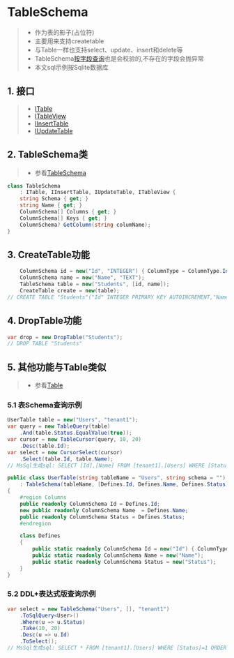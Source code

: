 # TableSchema
>* 作为表的影子(占位符)
>* 主要用来支持createtable
>* 与Table一样也支持select、update、insert和delete等
>* TableSchema[按字段查询](../shadow/sqlquery/fieldquery.md)也是会校验的,不存在的字段会抛异常
>* 本文sql示例按Sqlite数据库

## 1. 接口
>* [ITable](xref:ShadowSql.Identifiers.ITable)
>* [ITableView](xref:ShadowSql.Identifiers.ITableView)
>* [IInsertTable](xref:ShadowSql.Identifiers.IInsertTable)
>* [IUpdateTable](xref:ShadowSql.Identifiers.IUpdateTable)

## 2. TableSchema类
>* 参看[TableSchema](xref:Shadow.DDL.Schemas.TableSchema)
```csharp
class TableSchema
    : ITable, IInsertTable, IUpdateTable, ITableView {
    string Schema { get; }
    string Name { get; }
    ColumnSchema[] Columns { get; }
    ColumnSchema[] Keys { get; }
    ColumnSchema? GetColumn(string columName);
}
```

## 3. CreateTable功能
~~~csharp
    ColumnSchema id = new("Id", "INTEGER") { ColumnType = ColumnType.Identity | ColumnType.Key };
    ColumnSchema name = new("Name", "TEXT");
    TableSchema table = new("Students", [id, name]);
    CreateTable create = new(table);
// CREATE TABLE "Students"("Id" INTEGER PRIMARY KEY AUTOINCREMENT,"Name" TEXT)
~~~

## 4. DropTable功能
~~~csharp
var drop = new DropTable("Students");
// DROP TABLE "Students"
~~~

## 5. 其他功能与Table类似
>* 参看[Table](../shadowcore/tables/table.md)

### 5.1 表Schema查询示例
~~~csharp
UserTable table = new("Users", "tenant1");
var query = new TableQuery(table)
    .And(table.Status.EqualValue(true));
var cursor = new TableCursor(query, 10, 20)
    .Desc(table.Id);
var select = new CursorSelect(cursor)
    .Select(table.Id, table.Name);
// MsSql生成sql: SELECT [Id],[Name] FROM [tenant1].[Users] WHERE [Status]=1 ORDER BY [Id] DESC OFFSET 20 ROWS FETCH NEXT 10 ROWS ONLY
~~~
~~~csharp
public class UserTable(string tableName = "Users", string schema = "")
    : TableSchema(tableName, [Defines.Id, Defines.Name, Defines.Status], schema)
{
    #region Columns
    public readonly ColumnSchema Id = Defines.Id;
    new public readonly ColumnSchema Name  = Defines.Name;
    public readonly ColumnSchema Status = Defines.Status;
    #endregion

    class Defines
    {
        public static readonly ColumnSchema Id = new("Id") { ColumnType = ColumnType.Key };
        public static readonly ColumnSchema Name = new("Name");
        public static readonly ColumnSchema Status = new("Status");
    }
}
~~~

### 5.2 DDL+表达式版查询示例
~~~csharp
var select = new TableSchema("Users", [], "tenant1")
    .ToSqlQuery<User>()
    .Where(u => u.Status)
    .Take(10, 20)
    .Desc(u => u.Id)
    .ToSelect();
// MsSql生成sql: SELECT * FROM [tenant1].[Users] WHERE [Status]=1 ORDER BY [Id] DESC OFFSET 20 ROWS FETCH NEXT 10 ROWS ONLY
~~~